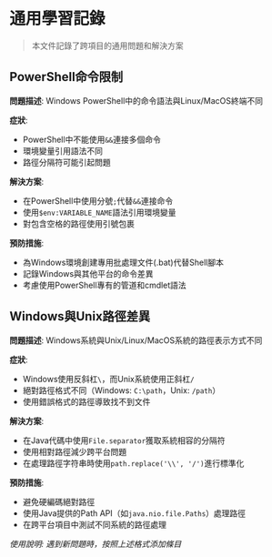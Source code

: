 # 通用學習記錄

> 本文件記錄了跨項目的通用問題和解決方案

## PowerShell命令限制

**問題描述**: Windows PowerShell中的命令語法與Linux/MacOS終端不同

**症狀**:
- PowerShell中不能使用`&&`連接多個命令
- 環境變量引用語法不同
- 路徑分隔符可能引起問題

**解決方案**:
- 在PowerShell中使用分號`;`代替`&&`連接命令
- 使用`$env:VARIABLE_NAME`語法引用環境變量
- 對包含空格的路徑使用引號包裹

**預防措施**:
- 為Windows環境創建專用批處理文件(.bat)代替Shell腳本
- 記錄Windows與其他平台的命令差異
- 考慮使用PowerShell專有的管道和cmdlet語法

## Windows與Unix路徑差異

**問題描述**: Windows系統與Unix/Linux/MacOS系統的路徑表示方式不同

**症狀**:
- Windows使用反斜杠`\`，而Unix系統使用正斜杠`/`
- 絕對路徑格式不同（Windows: `C:\path`，Unix: `/path`）
- 使用錯誤格式的路徑導致找不到文件

**解決方案**:
- 在Java代碼中使用`File.separator`獲取系統相容的分隔符
- 使用相對路徑減少跨平台問題
- 在處理路徑字符串時使用`path.replace('\\', '/')`進行標準化

**預防措施**:
- 避免硬編碼絕對路徑
- 使用Java提供的Path API（如`java.nio.file.Paths`）處理路徑
- 在跨平台項目中測試不同系統的路徑處理

_使用說明: 遇到新問題時，按照上述格式添加條目_ 